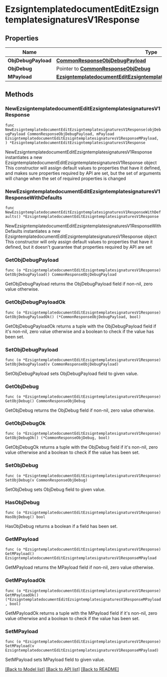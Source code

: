 # EzsigntemplatedocumentEditEzsigntemplatesignaturesV1Response

## Properties

Name | Type | Description | Notes
------------ | ------------- | ------------- | -------------
**ObjDebugPayload** | [**CommonResponseObjDebugPayload**](CommonResponseObjDebugPayload.md) |  | 
**ObjDebug** | Pointer to [**CommonResponseObjDebug**](CommonResponseObjDebug.md) |  | [optional] 
**MPayload** | [**EzsigntemplatedocumentEditEzsigntemplatesignaturesV1ResponseMPayload**](EzsigntemplatedocumentEditEzsigntemplatesignaturesV1ResponseMPayload.md) |  | 

## Methods

### NewEzsigntemplatedocumentEditEzsigntemplatesignaturesV1Response

`func NewEzsigntemplatedocumentEditEzsigntemplatesignaturesV1Response(objDebugPayload CommonResponseObjDebugPayload, mPayload EzsigntemplatedocumentEditEzsigntemplatesignaturesV1ResponseMPayload, ) *EzsigntemplatedocumentEditEzsigntemplatesignaturesV1Response`

NewEzsigntemplatedocumentEditEzsigntemplatesignaturesV1Response instantiates a new EzsigntemplatedocumentEditEzsigntemplatesignaturesV1Response object
This constructor will assign default values to properties that have it defined,
and makes sure properties required by API are set, but the set of arguments
will change when the set of required properties is changed

### NewEzsigntemplatedocumentEditEzsigntemplatesignaturesV1ResponseWithDefaults

`func NewEzsigntemplatedocumentEditEzsigntemplatesignaturesV1ResponseWithDefaults() *EzsigntemplatedocumentEditEzsigntemplatesignaturesV1Response`

NewEzsigntemplatedocumentEditEzsigntemplatesignaturesV1ResponseWithDefaults instantiates a new EzsigntemplatedocumentEditEzsigntemplatesignaturesV1Response object
This constructor will only assign default values to properties that have it defined,
but it doesn't guarantee that properties required by API are set

### GetObjDebugPayload

`func (o *EzsigntemplatedocumentEditEzsigntemplatesignaturesV1Response) GetObjDebugPayload() CommonResponseObjDebugPayload`

GetObjDebugPayload returns the ObjDebugPayload field if non-nil, zero value otherwise.

### GetObjDebugPayloadOk

`func (o *EzsigntemplatedocumentEditEzsigntemplatesignaturesV1Response) GetObjDebugPayloadOk() (*CommonResponseObjDebugPayload, bool)`

GetObjDebugPayloadOk returns a tuple with the ObjDebugPayload field if it's non-nil, zero value otherwise
and a boolean to check if the value has been set.

### SetObjDebugPayload

`func (o *EzsigntemplatedocumentEditEzsigntemplatesignaturesV1Response) SetObjDebugPayload(v CommonResponseObjDebugPayload)`

SetObjDebugPayload sets ObjDebugPayload field to given value.


### GetObjDebug

`func (o *EzsigntemplatedocumentEditEzsigntemplatesignaturesV1Response) GetObjDebug() CommonResponseObjDebug`

GetObjDebug returns the ObjDebug field if non-nil, zero value otherwise.

### GetObjDebugOk

`func (o *EzsigntemplatedocumentEditEzsigntemplatesignaturesV1Response) GetObjDebugOk() (*CommonResponseObjDebug, bool)`

GetObjDebugOk returns a tuple with the ObjDebug field if it's non-nil, zero value otherwise
and a boolean to check if the value has been set.

### SetObjDebug

`func (o *EzsigntemplatedocumentEditEzsigntemplatesignaturesV1Response) SetObjDebug(v CommonResponseObjDebug)`

SetObjDebug sets ObjDebug field to given value.

### HasObjDebug

`func (o *EzsigntemplatedocumentEditEzsigntemplatesignaturesV1Response) HasObjDebug() bool`

HasObjDebug returns a boolean if a field has been set.

### GetMPayload

`func (o *EzsigntemplatedocumentEditEzsigntemplatesignaturesV1Response) GetMPayload() EzsigntemplatedocumentEditEzsigntemplatesignaturesV1ResponseMPayload`

GetMPayload returns the MPayload field if non-nil, zero value otherwise.

### GetMPayloadOk

`func (o *EzsigntemplatedocumentEditEzsigntemplatesignaturesV1Response) GetMPayloadOk() (*EzsigntemplatedocumentEditEzsigntemplatesignaturesV1ResponseMPayload, bool)`

GetMPayloadOk returns a tuple with the MPayload field if it's non-nil, zero value otherwise
and a boolean to check if the value has been set.

### SetMPayload

`func (o *EzsigntemplatedocumentEditEzsigntemplatesignaturesV1Response) SetMPayload(v EzsigntemplatedocumentEditEzsigntemplatesignaturesV1ResponseMPayload)`

SetMPayload sets MPayload field to given value.



[[Back to Model list]](../README.md#documentation-for-models) [[Back to API list]](../README.md#documentation-for-api-endpoints) [[Back to README]](../README.md)


